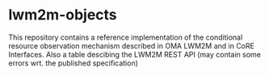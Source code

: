 lwm2m-objects
=============
This repository contains a reference implementation of the conditional resource observation mechanism described in OMA LWM2M and in CoRE Interfaces. Also a table descibing the LWM2M REST API (may contain some errors wrt. the published specification)

<oma lwm2m spec>

